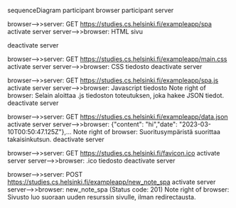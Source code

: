 sequenceDiagram
participant browser
participant server



browser-->>server: GET https://studies.cs.helsinki.fi/exampleapp/spa
activate server
server-->>browser: HTML sivu

deactivate server

browser-->>server: GET https://studies.cs.helsinki.fi/exampleapp/main.css
activate server
server-->>browser: CSS tiedosto
deactivate server

browser-->>server: GET https://studies.cs.helsinki.fi/exampleapp/spa.js
activate server
server-->>browser: Javascript tiedosto
Note right of browser: Selain aloittaa .js tiedoston toteutuksen, joka hakee JSON tiedot. 
deactivate server

browser-->>server: GET https://studies.cs.helsinki.fi/exampleapp/data.json
activate server
server-->>browser: {"content": "hi","date": "2023-03-10T00:50:47.125Z"},...
Note right of browser: Suoritusympäristä suorittaa takaisinkutsun. 
deactivate server

browser-->>server: GET https://studies.cs.helsinki.fi/favicon.ico
activate server
server-->>browser: .ico tiedosto
deactivate server

browser-->>server: POST https://studies.cs.helsinki.fi/exampleapp/new_note_spa
activate server
server-->>browser: new_note_spa (Status code: 201)
Note right of browser: Sivusto luo suoraan uuden resurssin sivulle, ilman redirectausta.   

